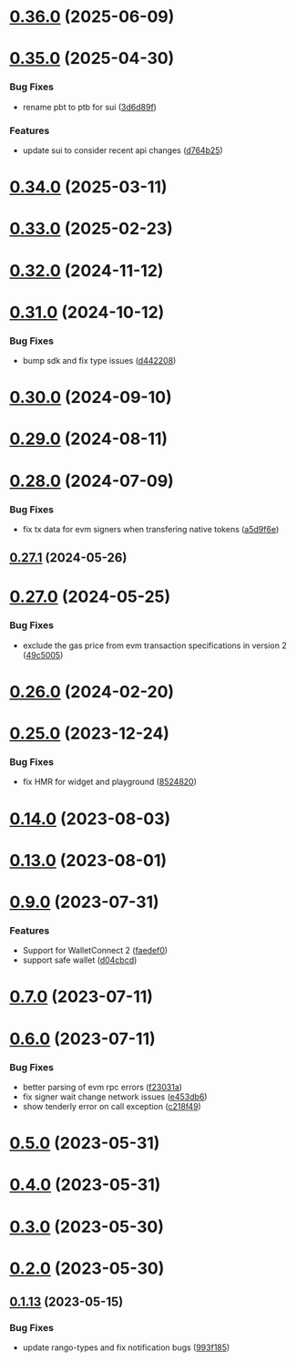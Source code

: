 # [0.36.0](https://github.com/rango-exchange/rango-client/compare/signer-evm@0.35.0...signer-evm@0.36.0) (2025-06-09)



# [0.35.0](https://github.com/rango-exchange/rango-client/compare/signer-evm@0.34.0...signer-evm@0.35.0) (2025-04-30)


### Bug Fixes

* rename pbt to ptb for sui ([3d6d89f](https://github.com/rango-exchange/rango-client/commit/3d6d89f2265766607a15d61e0df92643fb33072b))


### Features

* update sui to consider recent api changes ([d764b25](https://github.com/rango-exchange/rango-client/commit/d764b2501df9bb295f63cdbc0b05acd4a3abb4b9))



# [0.34.0](https://github.com/rango-exchange/rango-client/compare/signer-evm@0.33.0...signer-evm@0.34.0) (2025-03-11)



# [0.33.0](https://github.com/rango-exchange/rango-client/compare/signer-evm@0.32.0...signer-evm@0.33.0) (2025-02-23)



# [0.32.0](https://github.com/rango-exchange/rango-client/compare/signer-evm@0.31.0...signer-evm@0.32.0) (2024-11-12)



# [0.31.0](https://github.com/rango-exchange/rango-client/compare/signer-evm@0.30.0...signer-evm@0.31.0) (2024-10-12)


### Bug Fixes

* bump sdk and fix type issues ([d442208](https://github.com/rango-exchange/rango-client/commit/d4422083bf5dd27d5f509ce1db7f9560d05428c8))



# [0.30.0](https://github.com/rango-exchange/rango-client/compare/signer-evm@0.29.0...signer-evm@0.30.0) (2024-09-10)



# [0.29.0](https://github.com/rango-exchange/rango-client/compare/signer-evm@0.28.0...signer-evm@0.29.0) (2024-08-11)



# [0.28.0](https://github.com/rango-exchange/rango-client/compare/signer-evm@0.27.1...signer-evm@0.28.0) (2024-07-09)


### Bug Fixes

* fix tx data for evm signers when transfering native tokens ([a5d9f6e](https://github.com/rango-exchange/rango-client/commit/a5d9f6e3f5bada210a05c0d1f5c57d7917bf869c))



## [0.27.1](https://github.com/rango-exchange/rango-client/compare/signer-evm@0.27.0...signer-evm@0.27.1) (2024-05-26)



# [0.27.0](https://github.com/rango-exchange/rango-client/compare/signer-evm@0.26.0...signer-evm@0.27.0) (2024-05-25)


### Bug Fixes

* exclude the gas price from evm transaction specifications in version 2 ([49c5005](https://github.com/rango-exchange/rango-client/commit/49c50058f717f439833fe4cff216e5a45fbe252d))



# [0.26.0](https://github.com/rango-exchange/rango-client/compare/signer-evm@0.25.0...signer-evm@0.26.0) (2024-02-20)



# [0.25.0](https://github.com/rango-exchange/rango-client/compare/signer-evm@0.23.0...signer-evm@0.25.0) (2023-12-24)


### Bug Fixes

* fix HMR for widget and playground ([8524820](https://github.com/rango-exchange/rango-client/commit/8524820f10cf0b8921f3db0c4f620ff98daa4103))



# [0.14.0](https://github.com/rango-exchange/rango-client/compare/signer-evm@0.13.0...signer-evm@0.14.0) (2023-08-03)



# [0.13.0](https://github.com/rango-exchange/rango-client/compare/signer-evm@0.12.0...signer-evm@0.13.0) (2023-08-01)



# [0.9.0](https://github.com/rango-exchange/rango-client/compare/signer-evm@0.8.0...signer-evm@0.9.0) (2023-07-31)


### Features

* Support for WalletConnect 2 ([faedef0](https://github.com/rango-exchange/rango-client/commit/faedef0b5e6fc3c5ef881cbbe4ec05334cc1c910))
* support safe wallet ([d04cbcd](https://github.com/rango-exchange/rango-client/commit/d04cbcd2a612755563512d9dff6f2312088d8b4d))



# [0.7.0](https://github.com/rango-exchange/rango-client/compare/signer-evm@0.6.0...signer-evm@0.7.0) (2023-07-11)



# [0.6.0](https://github.com/rango-exchange/rango-client/compare/signer-evm@0.5.0...signer-evm@0.6.0) (2023-07-11)


### Bug Fixes

* better parsing of evm rpc errors ([f23031a](https://github.com/rango-exchange/rango-client/commit/f23031ae14e6e841ee488591bd1bf58cfa7ca15b))
* fix signer wait change network issues ([e453db6](https://github.com/rango-exchange/rango-client/commit/e453db6ccf7736e36e5ada0c29502be32254fe9c))
* show tenderly error on call exception ([c218f49](https://github.com/rango-exchange/rango-client/commit/c218f49f3330706d9262b0cf3ec8e293e91e3729))



# [0.5.0](https://github.com/rango-exchange/rango-client/compare/signer-evm@0.4.0...signer-evm@0.5.0) (2023-05-31)



# [0.4.0](https://github.com/rango-exchange/rango-client/compare/signer-evm@0.3.0...signer-evm@0.4.0) (2023-05-31)



# [0.3.0](https://github.com/rango-exchange/rango-client/compare/signer-evm@0.2.0...signer-evm@0.3.0) (2023-05-30)



# [0.2.0](https://github.com/rango-exchange/rango-client/compare/signer-evm@0.1.14...signer-evm@0.2.0) (2023-05-30)



## [0.1.13](https://github.com/rango-exchange/rango-client/compare/signer-evm@0.1.12...signer-evm@0.1.13) (2023-05-15)


### Bug Fixes

* update rango-types and fix notification bugs ([993f185](https://github.com/rango-exchange/rango-client/commit/993f185e0b8c5e5e15a2c65ba2d85d1f9c8daa90))



